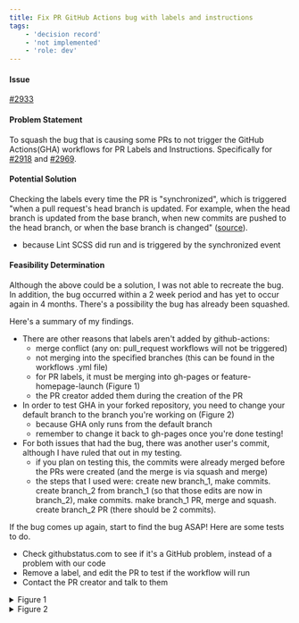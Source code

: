 ```yaml
---
title: Fix PR GitHub Actions bug with labels and instructions
tags:
    - 'decision record'
    - 'not implemented'
    - 'role: dev'
---
```


#### Issue

[#2933](https://github.com/hackforla/website/issues/2933)

#### Problem Statement

To squash the bug that is causing some PRs to not trigger the GitHub Actions(GHA) workflows for PR Labels and Instructions. Specifically for [#2918](https://github.com/hackforla/website/pull/2918) and [#2969](https://github.com/hackforla/website/pull/2969).

#### Potential Solution

Checking the labels every time the PR is "synchronized", which is triggered "when a pull request's head branch is updated. For example, when the head branch is updated from the base branch, when new commits are pushed to the head branch, or when the base branch is changed" ([source](https://docs.github.com/en/developers/webhooks-and-events/webhooks/webhook-events-and-payloads#pull_request)).

- because Lint SCSS did run and is triggered by the synchronized event

#### Feasibility Determination

Although the above could be a solution, I was not able to recreate the bug. In addition, the bug occurred within a 2 week period and has yet to occur again in 4 months. There's a possibility the bug has already been squashed.

Here's a summary of my findings.

- There are other reasons that labels aren't added by github-actions:
    - merge conflict (any on: pull_request workflows will not be triggered)
    - not merging into the specified branches (this can be found in the workflows .yml file)
    - for PR labels, it must be merging into gh-pages or feature-homepage-launch (Figure 1)
    - the PR creator added them during the creation of the PR
- In order to test GHA in your forked repository, you need to change your default branch to the branch you're working on (Figure 2)
    - because GHA only runs from the default branch
    - remember to change it back to gh-pages once you're done testing!
- For both issues that had the bug, there was another user's commit, although I have ruled that out in my testing.
    - if you plan on testing this, the commits were already merged before the PRs were created (and the merge is via squash and merge)
    - the steps that I used were: create new branch_1, make commits. create branch_2 from branch_1 (so that those edits are now in branch_2), make commits. make branch_1 PR, merge and squash. create branch_2 PR (there should be 2 commits).

If the bug comes up again, start to find the bug ASAP! Here are some tests to do.

- Check githubstatus.com to see if it's a GitHub problem, instead of a problem with our code
- Remove a label, and edit the PR to test if the workflow will run
- Contact the PR creator and talk to them

<details markdown><summary>Figure 1</summary>

![image](https://user-images.githubusercontent.com/31293603/199852407-56a82546-7a13-47ca-9253-b68fe618c487.png)
</details>
<details markdown><summary>Figure 2</summary>

![image](https://user-images.githubusercontent.com/86996158/179142211-04764947-c20a-4187-898a-d911d6f196f4.png)
</details>
